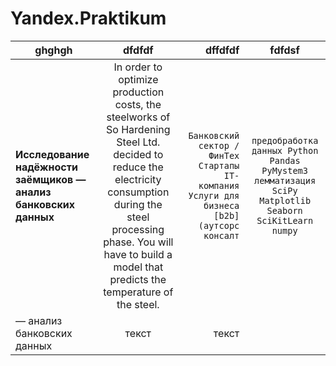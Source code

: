 # Yandex.Praktikum
| ghghgh | dfdfdf | dffdfdf | fdfdsf |
|----------------|:---------:|----------------:| :---------: |
| **Исследование надёжности заёмщиков — анализ банковских данных** | In order to optimize production costs, the steelworks of So Hardening Steel Ltd. decided to reduce the electricity consumption during the steel processing phase. You will have to build a model that predicts the temperature of the steel.| ```Банковский сектор / ФинТех Cтартапы IT-компания Услуги для бизнеса [b2b] (аутсорс консалт``` | ```предобработка данных Python Pandas PyMystem3 лемматизация SciPy Matplotlib Seaborn SciKitLearn numpy``` |
| — анализ банковских данных  | текст | текст |

